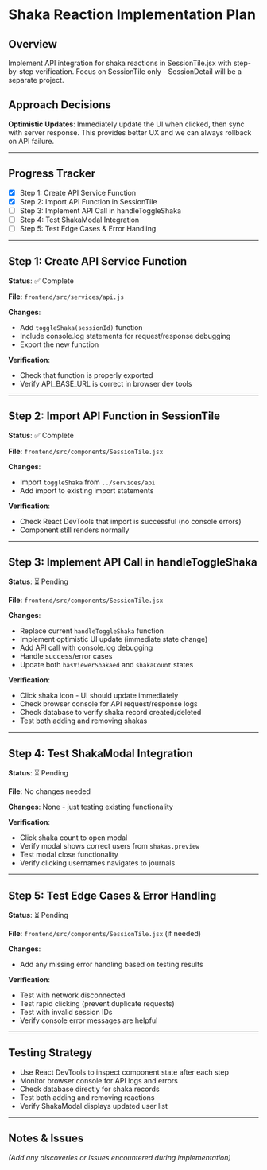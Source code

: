 # Shaka Reaction Implementation Plan

## Overview
Implement API integration for shaka reactions in SessionTile.jsx with step-by-step verification. Focus on SessionTile only - SessionDetail will be a separate project.

## Approach Decisions
**Optimistic Updates**: Immediately update the UI when clicked, then sync with server response. This provides better UX and we can always rollback on API failure.

---

## Progress Tracker
- [x] Step 1: Create API Service Function
- [x] Step 2: Import API Function in SessionTile
- [ ] Step 3: Implement API Call in handleToggleShaka
- [ ] Step 4: Test ShakaModal Integration
- [ ] Step 5: Test Edge Cases & Error Handling

---

## Step 1: Create API Service Function
**Status**: ✅ Complete

**File**: `frontend/src/services/api.js`

**Changes**:
- Add `toggleShaka(sessionId)` function
- Include console.log statements for request/response debugging
- Export the new function

**Verification**: 
- Check that function is properly exported
- Verify API_BASE_URL is correct in browser dev tools

---

## Step 2: Import API Function in SessionTile
**Status**: ✅ Complete

**File**: `frontend/src/components/SessionTile.jsx`

**Changes**:
- Import `toggleShaka` from `../services/api`
- Add import to existing import statements

**Verification**: 
- Check React DevTools that import is successful (no console errors)
- Component still renders normally

---

## Step 3: Implement API Call in handleToggleShaka
**Status**: ⏳ Pending

**File**: `frontend/src/components/SessionTile.jsx`

**Changes**:
- Replace current `handleToggleShaka` function
- Implement optimistic UI update (immediate state change)
- Add API call with console.log debugging
- Handle success/error cases
- Update both `hasViewerShakaed` and `shakaCount` states

**Verification**: 
- Click shaka icon - UI should update immediately
- Check browser console for API request/response logs
- Check database to verify shaka record created/deleted
- Test both adding and removing shakas

---

## Step 4: Test ShakaModal Integration
**Status**: ⏳ Pending

**File**: No changes needed

**Changes**: None - just testing existing functionality

**Verification**:
- Click shaka count to open modal
- Verify modal shows correct users from `shakas.preview`
- Test modal close functionality
- Verify clicking usernames navigates to journals

---

## Step 5: Test Edge Cases & Error Handling
**Status**: ⏳ Pending

**File**: `frontend/src/components/SessionTile.jsx` (if needed)

**Changes**: 
- Add any missing error handling based on testing results

**Verification**:
- Test with network disconnected
- Test rapid clicking (prevent duplicate requests)
- Test with invalid session IDs
- Verify console error messages are helpful

---

## Testing Strategy
- Use React DevTools to inspect component state after each step
- Monitor browser console for API logs and errors
- Check database directly for shaka records
- Test both adding and removing reactions
- Verify ShakaModal displays updated user list

---

## Notes & Issues
*(Add any discoveries or issues encountered during implementation)*